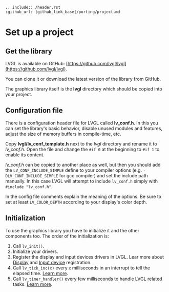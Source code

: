 ```eval_rst
.. include:: /header.rst 
:github_url: |github_link_base|/porting/project.md
```

# Set up a project

## Get the library

LVGL is available on GitHub: [https://github.com/lvgl/lvgl](https://github.com/lvgl/lvgl).

You can clone it or download the latest version of the library from GitHub.

The graphics library itself is the **lvgl** directory which should be copied into your project.

## Configuration file

There is a configuration header file for LVGL called **lv_conf.h**. In this you can set the library's basic behavior, disable unused modules and features, adjust the size of memory buffers in compile-time, etc.

Copy **lvgl/lv_conf_template.h** next to the *lvgl* directory and rename it to *lv_conf.h*. Open the file and change the `#if 0` at the beginning to `#if 1` to enable its content.

*lv_conf.h* can be copied to another place as well, but then you should add the `LV_CONF_INCLUDE_SIMPLE` define to your compiler options (e.g. `-DLV_CONF_INCLUDE_SIMPLE` for gcc compiler) and set the include path manually. 
In this case LVGL will attempt to include `lv_conf.h` simply with `#include "lv_conf.h"`.

In the config file comments explain the meaning of the options. Be sure to set at least `LV_COLOR_DEPTH` according to your display's color depth.

## Initialization

To use the graphics library you have to initialize it and the other components too. The order of the initialization is:

1. Call `lv_init()`.
2. Initialize your drivers.
3. Register the display and input devices drivers in LVGL.  Lear more about [Display](/porting/display) and [Input device](/porting/indev) registration.
4. Call `lv_tick_inc(x)` every `x` milliseconds in an interrupt to tell the elapsed time. [Learn more](/porting/tick).
5. Call `lv_timer_handler()` every few milliseconds to handle LVGL related tasks. [Learn more](/porting/task-handler).
